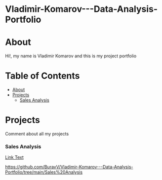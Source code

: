 # Vladimir-Komarov---Data-Analysis-Portfolio

# About 

Hi!, my name is Vladimir Komarov and this is my project portfolio 


# Table of Contents
- [About](#section-1)
- [Projects](#section-2)
  - [Sales Analysis](#subsection-21)
<!-- The rest of your content goes here -->


# Projects
 Comment about all my projects 
### Sales Analysis
[Link Text]([https://github.com/username/repository](https://github.com/BuravV/Vladimir-Komarov---Data-Analysis-Portfolio/tree/1fb0f53e55a4487b8214ad4db3fe097af0e7f76a/Sales%20Analysis)https://github.com/BuravV/Vladimir-Komarov---Data-Analysis-Portfolio/tree/1fb0f53e55a4487b8214ad4db3fe097af0e7f76a/Sales%20Analysis)

https://github.com/BuravV/Vladimir-Komarov---Data-Analysis-Portfolio/tree/main/Sales%20Analysis
